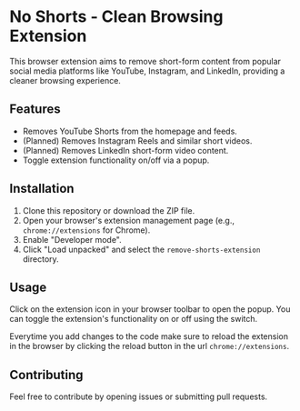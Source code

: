 # No Shorts - Clean Browsing Extension

This browser extension aims to remove short-form content from popular social media platforms like YouTube, Instagram, and LinkedIn, providing a cleaner browsing experience.

## Features

- Removes YouTube Shorts from the homepage and feeds.
- (Planned) Removes Instagram Reels and similar short videos.
- (Planned) Removes LinkedIn short-form video content.
- Toggle extension functionality on/off via a popup.

## Installation

1. Clone this repository or download the ZIP file.
2. Open your browser's extension management page (e.g., `chrome://extensions` for Chrome).
3. Enable "Developer mode".
4. Click "Load unpacked" and select the `remove-shorts-extension` directory.

## Usage

Click on the extension icon in your browser toolbar to open the popup. You can toggle the extension's functionality on or off using the switch.

Everytime you add changes to the code make sure to reload the extension in the browser by clicking the reload button in the url `chrome://extensions`.

## Contributing

Feel free to contribute by opening issues or submitting pull requests.